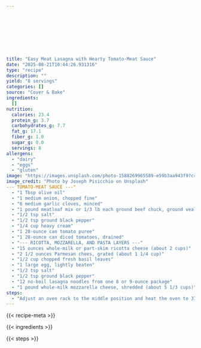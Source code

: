 ```yaml
---









title: "Easy Meat Lasagna with Hearty Tomato-Meat Sauce"
date: "2025-08-21T10:44:26.931316"
type: "recipe"
description: ""
yield: "8 servings"
categories: []
source: "Cover & Bake"
ingredients:
  []
nutrition:
  calories: 23.4
  protein_g: 3.7
  carbohydrates_g: 7.7
  fat_g: 17.1
  fiber_g: 1.0
  sugar_g: 0.0
  servings: 8
allergens:
  - "dairy"
  - "eggs"
  - "gluten"
image: "https://images.unsplash.com/photo-1588269965589-e59b3aa943f9?crop=entropy&cs=tinysrgb&fit=max&fm=jpg&ixid=M3w3OTQ5MzV8MHwxfHNlYXJjaHwxfHxlYXN5JTIwbWVhdCUyMGxhc2FnbmElMjB3aXRoJTIwaGVhcnR5JTIwdG9tYXRvLW1lYXQlMjBzYXVjZSUyMGZvb2R8ZW58MXwwfHx8MTc1NTc5NTc5OHww&ixlib=rb-4.1.0&q=80&w=1080"
image_credit: "Photo by Joseph Pisicchio on Unsplash"
--- TOMATO-MEAT SAUCE ---"
  - "1 Tbsp olive oil"
  - "1 medium onion, chopped fine"
  - "6 medium garlic cloves, minced"
  - "1 pound meatloaf mix or 1/3 lb each ground beef chuck, ground veal, and ground pork (or lean beef)"
  - "1/2 tsp salt"
  - "1/2 tsp ground black pepper"
  - "1/4 cup heavy cream"
  - "1 28-ounce can tomato puree"
  - "1 28-ounce can diced tomatoes, drained"
  - "--- RICOTTA, MOZZARELLA, AND PASTA LAYERS ---"
  - "15 ounces whole-milk or part-skim ricotta cheese (about 2 cups)"
  - "2 1/2 ounces Parmesan chees, grated (about 1 1/4 cup)"
  - "1/2 cup chopped fresh basil leaves"
  - "1 large egg, lightly beaten"
  - "1/2 tsp salt"
  - "1/2 tsp ground black pepper"
  - "12 no-boil lasagna noodles from one 8 or 9-ounce package"
  - "1 pound whole-milk mozzarella cheese, shredded (about 5 1/3 cups)"
steps:
  - "Adjust an oven rack to the middle position and heat the oven to 375 degrees. FOR THE SAUCE: Heat the oil in a Dutch oven over medium heat until shimmering. Add the onion and cook, stirring occasionally, until softened but not browned, about 2 minutes. Add the garlic and cook until fragrant, about 30 seconds. Add the ground meat, salt, and pepper; cook, breaking the meat into small pieces with a wooden spoon, until the meat loses its raw color but has not browned, about 4 minutes. Add the cream; bring to a simmer and cook, stirring occasionally, until the liquid evaporates and only the fat remains, about 4 minutes. Add the tomato puree and drained diced tomatoes; bring to a slow simmer and cook until the flavors are blended, about 3 minutes; set the sauce aside. FOR THE LAYERS: Mix the ricotta, 1 cup of the Parmesan, the basil, egg, salt, and pepper together in a medium bowl until well combined and creamy; set aside. Smear the entire bottom of a 9 by 13- inch baking dish (or a shallow casserole dish of similar size) with 1/4 cup of the meat sauce (avoiding large chunks of meat). Place 3 of the noodles in the baking dish to create the first layer. Drop 1/3 cup of the ricotta mixture down the center of each noodle and level the domed mounds by pressing with the back of the measuring spoon. Sprinkle evenly with 1 1/3 cups of the mozzarella. Spoon 1 1/2 cups of the meat sauce evenly over the cheese. Repeat the layering of the noodles, ricotta, mozzarella, and sauce two more times. Place the 3 remaining noodles on top of the sauce, then spread the remaining sauce over the noodles, sprinkle with the remaining 1 1/3 cups mozzarella, and then with the remaining 1/4 cup Parmesan. Planning Ahead: Assemble the casserole as directed in step 4 but do not bake. Wrap the dish tightly with plastic wrap and refrigerate for up to 3 days or freeze, tightly wrapped with an additional layer of foil, for up to 2 months. If frozen, thaw in the refrigerator for at least 24 hours."
---
```


{{< recipe-meta >}}

{{< ingredients >}}

{{< steps >}}
